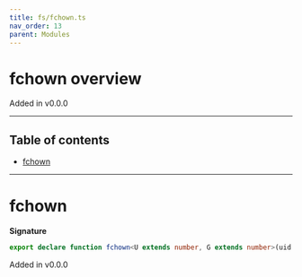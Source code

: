```yaml
---
title: fs/fchown.ts
nav_order: 13
parent: Modules
---
```


# fchown overview

Added in v0.0.0

---

<h2 class="text-delta">Table of contents</h2>

- [fchown](#fchown)

---

# fchown

**Signature**

```ts
export declare function fchown<U extends number, G extends number>(uid: U, gid: G)
```

Added in v0.0.0
